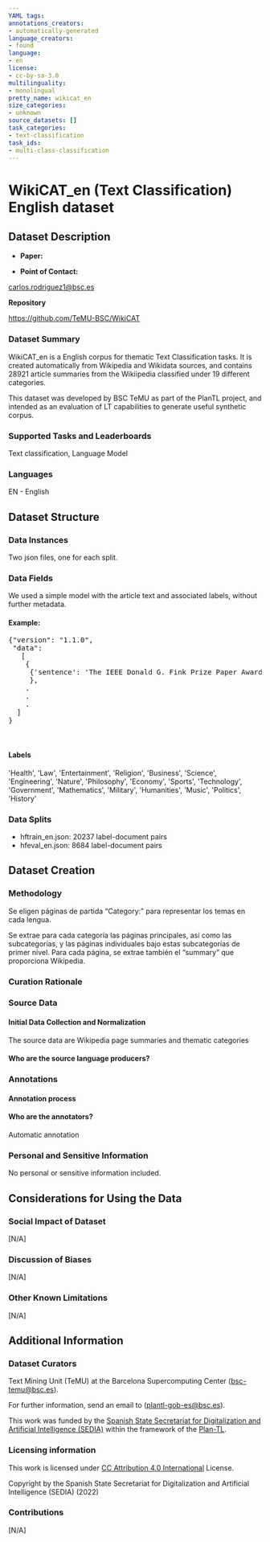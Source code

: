 ```yaml
---
YAML tags:
annotations_creators:
- automatically-generated
language_creators:
- found
language:
- en
license:
- cc-by-sa-3.0
multilinguality:
- monolingual
pretty_name: wikicat_en
size_categories:
- unknown
source_datasets: []
task_categories:
- text-classification
task_ids:
- multi-class-classification
---
```


# WikiCAT_en (Text Classification) English dataset


## Dataset Description

- **Paper:** 

- **Point of Contact:** 

carlos.rodriguez1@bsc.es


**Repository**

https://github.com/TeMU-BSC/WikiCAT

### Dataset Summary

WikiCAT_en is a English corpus for thematic Text Classification tasks. It is created automatically from Wikipedia and Wikidata sources, and contains 28921 article summaries from the Wikiipedia classified under 19 different categories.

This dataset was developed by BSC TeMU as part of the PlanTL project, and intended as an evaluation of LT capabilities to generate useful synthetic corpus.

### Supported Tasks and Leaderboards

Text classification, Language Model

### Languages

EN - English

## Dataset Structure

### Data Instances

Two json files, one for each split.

### Data Fields

We used a simple model with the article text and associated labels, without further metadata.

#### Example:

<pre>
{"version": "1.1.0",
 "data":
   [
    {
     {'sentence': 'The IEEE Donald G. Fink Prize Paper Award was established in 1979 by the board of directors of the Institute of Electrical and Electronics Engineers (IEEE) in honor of Donald G. Fink. He was a past president of the Institute of Radio Engineers (IRE), and the first general manager and executive director of the IEEE. Recipients of this award received a certificate and an honorarium. The award was presented annually since 1981 and discontinued in 2016.', 'label': 'Engineering'
     },
    .
    .
    .
  ]
}


</pre>

#### Labels

'Health', 'Law', 'Entertainment', 'Religion', 'Business', 'Science', 'Engineering', 'Nature', 'Philosophy', 'Economy', 'Sports', 'Technology', 'Government', 'Mathematics', 'Military', 'Humanities', 'Music', 'Politics', 'History'

### Data Splits

* hftrain_en.json: 20237 label-document pairs
* hfeval_en.json: 8684  label-document pairs


## Dataset Creation

### Methodology

Se eligen páginas de partida “Category:” para representar los temas en cada lengua.

Se extrae para cada categoría las páginas principales, así como las subcategorías, y las páginas individuales bajo estas subcategorías de primer nivel.
Para cada página, se extrae también el “summary” que proporciona Wikipedia.
 

### Curation Rationale


### Source Data

#### Initial Data Collection and Normalization

The source data are Wikipedia page summaries and thematic categories

#### Who are the source language producers?



### Annotations

#### Annotation process



#### Who are the annotators?

Automatic annotation

### Personal and Sensitive Information

No personal or sensitive information included.

## Considerations for Using the Data

### Social Impact of Dataset

[N/A]

### Discussion of Biases

[N/A]

### Other Known Limitations

[N/A]

## Additional Information

### Dataset Curators 
Text Mining Unit (TeMU) at the Barcelona Supercomputing Center (bsc-temu@bsc.es). 

For further information, send an email to (plantl-gob-es@bsc.es).

This work was funded by the [Spanish State Secretariat for Digitalization and Artificial Intelligence (SEDIA)](https://avancedigital.mineco.gob.es/en-us/Paginas/index.aspx) within the framework of the [Plan-TL](https://plantl.mineco.gob.es/Paginas/index.aspx).

### Licensing information
This work is licensed under [CC Attribution 4.0 International](https://creativecommons.org/licenses/by/4.0/) License.

Copyright by the Spanish State Secretariat for Digitalization and Artificial Intelligence (SEDIA) (2022)

### Contributions
[N/A]